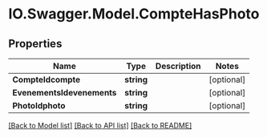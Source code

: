# IO.Swagger.Model.CompteHasPhoto
## Properties

Name | Type | Description | Notes
------------ | ------------- | ------------- | -------------
**CompteIdcompte** | **string** |  | [optional] 
**EvenementsIdevenements** | **string** |  | [optional] 
**PhotoIdphoto** | **string** |  | [optional] 

[[Back to Model list]](../README.md#documentation-for-models) [[Back to API list]](../README.md#documentation-for-api-endpoints) [[Back to README]](../README.md)

